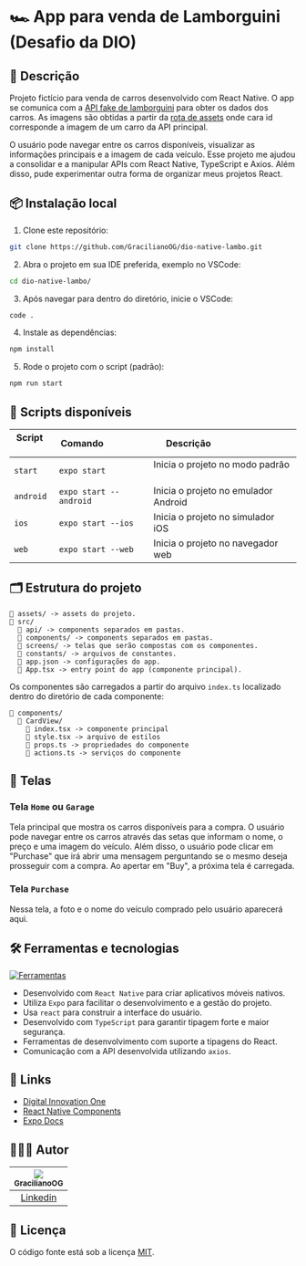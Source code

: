 # 🏎️ App para venda de Lamborguini (Desafio da DIO)

## 📖 Descrição

Projeto fictício para venda de carros desenvolvido com React Native. O app se comunica com a [API fake de lamborguini](https://digitalinnovationone.github.io/fake-data-api-lamborghini/api/lamborghini.json) para obter os dados dos carros. As imagens são obtidas a partir da [rota de assets](https://digitalinnovationone.github.io/fake-data-api-lamborghini/assets/1.png) onde cara id corresponde a imagem de um carro da API principal.

O usuário pode navegar entre os carros disponíveis, visualizar as informações principais e a imagem de cada veículo. Esse projeto me ajudou a consolidar e a manipular APIs com React Native, TypeScript e Axios. Além disso, pude experimentar outra forma de organizar meus projetos React.

## 📦 Instalação local

1. Clone este repositório:

```bash
git clone https://github.com/GracilianoOG/dio-native-lambo.git
```

2. Abra o projeto em sua IDE preferida, exemplo no VSCode:

```bash
cd dio-native-lambo/
```

3. Após navegar para dentro do diretório, inicie o VSCode:

```bash
code .
```

4. Instale as dependências:

```bash
npm install
```

5. Rode o projeto com o script (padrão):

```bash
npm run start
```

## 📜 Scripts disponíveis

| Script     | Comando                 | Descrição                             |
| ---------- | ----------------------- | ------------------------------------- |
| `start`    | `expo start`            | Inicia o projeto no modo padrão       |
| `android`  | `expo start --android`  | Inicia o projeto no emulador Android  |
| `ios`      | `expo start --ios`      | Inicia o projeto no simulador iOS     |
| `web`      | `expo start --web`      | Inicia o projeto no navegador web     |

## 🗂️ Estrutura do projeto

```
📁 assets/ -> assets do projeto.
📁 src/
  📁 api/ -> components separados em pastas.
  📁 components/ -> components separados em pastas.
  📁 screens/ -> telas que serão compostas com os componentes.
  📁 constants/ -> arquivos de constantes.
  📄 app.json -> configurações do app.
  📄 App.tsx -> entry point do app (componente principal).
```

Os componentes são carregados a partir do arquivo `index.ts` localizado dentro do diretório de cada componente:

```
📁 components/
  📁 CardView/
    📄 index.tsx -> componente principal
    📄 style.tsx -> arquivo de estilos
    📄 props.ts -> propriedades do componente
    📄 actions.ts -> serviços do componente
```

## 📲 Telas

### Tela `Home` ou `Garage`

Tela principal que mostra os carros disponíveis para a compra. O usuário pode navegar entre os carros através das setas que informam o nome, o preço e uma imagem do veículo. Além disso, o usuário pode clicar em "Purchase" que irá abrir uma mensagem perguntando se o mesmo deseja prosseguir com a compra. Ao apertar em "Buy", a próxima tela é carregada.

### Tela `Purchase`

Nessa tela, a foto e o nome do veículo comprado pelo usuário aparecerá aqui.

## 🛠️ Ferramentas e tecnologias

[![Ferramentas](https://skillicons.dev/icons?i=react,ts,nodejs,npm,vscode,bash)](https://skillicons.dev)

- Desenvolvido com `React Native` para criar aplicativos móveis nativos.
- Utiliza `Expo` para facilitar o desenvolvimento e a gestão do projeto.
- Usa `react` para construir a interface do usuário.
- Desenvolvido com `TypeScript` para garantir tipagem forte e maior segurança.
- Ferramentas de desenvolvimento com suporte a tipagens do React.
- Comunicação com a API desenvolvida utilizando `axios`.

## 🔗 Links

- [Digital Innovation One](https://www.dio.me/)
- [React Native Components](https://reactnative.dev/docs/components-and-apis)
- [Expo Docs](https://docs.expo.dev/)

## 🧑🏻‍💻 Autor

| [<img src="https://avatars.githubusercontent.com/u/72778164?s=96&v=4"><br><sub>GracilianoOG</sub>](https://github.com/GracilianoOG) |
| :---------------------------------------------------------------------------------------------------------------------------------: |
|                                       [Linkedin](https://www.linkedin.com/in/gabrielgmbarros)                                       |

## 📝 Licença

O código fonte está sob a licença [MIT](./LICENSE).
